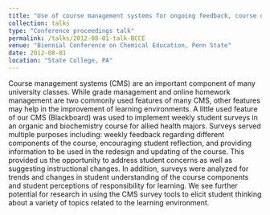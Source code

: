 ```yaml
---
title: "Use of course management systems for ongoing feedback, course development and student reflection."
collection: talks
type: "Conference proceedings talk"
permalink: /talks/2012-08-01-talk-BCCE
venue: "Biennial Conference on Chemical Education, Penn State"
date: 2012-08-01
location: "State College, PA"
---
```


Course management systems (CMS) are an important component of many university classes.  While grade management and online homework management are two commonly used features of many CMS, other features may help in the improvement of learning environments. A little used feature of our CMS (Blackboard) was used to implement weekly student surveys in an organic and biochemistry course for allied health majors. Surveys served multiple purposes including: weekly feedback regarding different components of the course, encouraging student reflection, and providing information to be used in the redesign and updating of the course. This provided us the opportunity to address student concerns as well as suggesting instructional changes. In addition, surveys were analyzed for trends and changes in student understanding of the course components and student perceptions of responsibility for learning.  We see further potential for research in using the CMS survey tools to elicit student thinking about a variety of topics related to the learning environment. 

